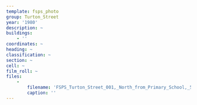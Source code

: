 ```yaml
---
template: fsps_photo
group: Turton_Street
year: '1980'
description: ~
buildings:
    - ''
coordinates: ~
heading: ~
classification: ~
section: ~
cell: ~
film_roll: ~
files:
    -
        filename: 'FSPS_Turton_Street_001,_North_from_Primary_School,_5-3-C,_1980.png'
        caption: ''
---
```

